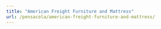 ```yaml
---
title: "American Freight Furniture and Mattress"
url: /pensacola/american-freight-furniture-and-mattress/
---
```

